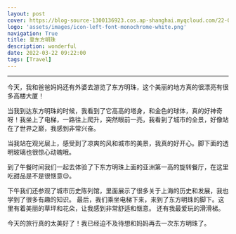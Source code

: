 ```yaml
---
layout: post
cover: https://blog-source-1300136923.cos.ap-shanghai.myqcloud.com/22-03-dfmz/dfmz_cover.jpg
logo: 'assets/images/icon-left-font-monochrome-white.png'
navigation: True
title: 登东方明珠
description: wonderful
date: 2022-03-22 09:22:00
tags: [Travel]
---
```


-----------------

今天，我和爸爸妈妈还有外婆去游览了东方明珠，这个美丽的地方真的很漂亮有很多高楼大厦！

当我到达东方明珠的时候，我看到了它高高的塔身，和金色的球体，真的好神奇呀！我坐上了电梯，一路往上爬升，突然眼前一亮，我看到了城市的全景，好像站在了世界之巅，我感到非常兴奋。

当我站在观光层上，感受到了凉爽的风和城市的美景，我真的好开心。脚下面的透明玻璃也很惊心动魄哦。

到了午餐时间我们一起去体验了下东方明珠上面的亚洲第一高的旋转餐厅，在这里吃甜品是不是很惬意😌。

下午我们还参观了城市历史陈列馆，里面展示了很多关于上海的历史和发展，我也学到了很多有趣的知识。
最后，我们乘坐电梯下来，来到了东方明珠的脚下。这里有着美丽的草坪和花朵，让我感到非常舒适和惬意。 还有我最爱玩的滑滑梯。

今天的旅行真的太美好了！我已经迫不及待想和妈妈再去一次东方明珠了。